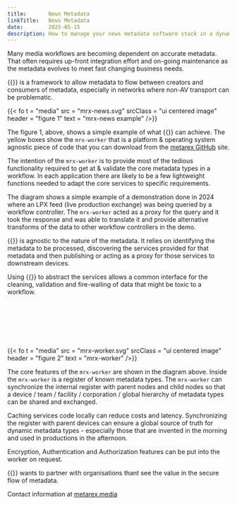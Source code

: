 ```yaml
---
title:       News Metadata
linkTitle:   News Metadata
date:        2025-05-15
description: How to manage your news metadata software stack in a dynamic world
---
```

<!-- markdownlint-disable MD033 -->

Many media workflows are becoming dependent on accurate metadata. That often requires up-front integration effort and 
on-going maintenance as the metadata evolves to meet fast changing business needs.

{{<metarex>}} is a framework to allow metadata to flow between creators and consumers of metadata, especially
in networks where non-AV transport can be problematic.

{{< fo t = "media" src = "mrx-news.svg" srcClass = "ui centered image" header = "figure 1" text = "mrx-news example" />}}

The figure 1, above, shows a simple example of what {{<metarex>}} can achieve. The yellow boxes show the `mrx-worker`
that is a platform & operating system agnostic piece of code that you can download from the [metarex GitHub][gh] site.

The intention of the `mrx-worker` is to provide most of the tedious functionality required to get at & validate the core metadata types in a workflow. In each application there are likely to be a few  lightweight functions needed to adapt
the core services to specific requirements.

The diagram shows a simple example of a demonstration done in 2024 where an LPX feed (live production exchange) was
being queried by a workflow controller.  The `mrx-worker` acted as a proxy for the query and it took the response and
was able to translate it and provide alternative transforms of the data to other workflow controllers in the demo.

{{<metarex>}} is agnostic to the nature of the metadata. It relies on identifying the metadata to be processed, 
discovering the services provided for that metadata and then publishing or acting as a proxy for those services
to downstream devices.

Using {{<metarex>}} to abstract the services allows a common interface for the cleaning, validation and fire-walling of
data that might be toxic to a workflow.
<br><br><br><br><br><br><br>

{{< fo t = "media" src = "mrx-worker.svg" srcClass = "ui centered image" header = "figure 2" text = "mrx-worker" />}}

The core features of the `mrx-worker` are shown in the diagram above. Inside the `mrx-worker` is a register of known
metadata types. The `mrx-worker` can synchronize the internal register with parent nodes and child nodes so that a
device / team / facility / corporation / global hierarchy of metadata types can be shared and exchanged.

Caching services code locally can reduce costs and latency. Synchronizing the register with parent devices can ensure
a global source of truth for dynamic metadata types - especially those that are invented in the morning and used in
productions in the afternoon.

Encryption, Authentication and Authorization features can be put into the worker on request.

{{<metarex>}} wants to partner with organisations thant see the value in the secure flow of metadata.

Contact information at [metarex.media][mrx]

[gh]: "https://github.com/orgs/metarex-media/"
[mrx]: https://metarex.media

